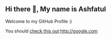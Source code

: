 ## Hi there 👋, My name is **Ashfatul**

Welcome to my GitHub Profile :)

You should [check this out][check link]:http://google.com


[check link]:http://google.com
